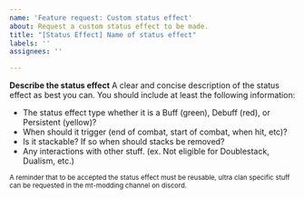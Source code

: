 ```yaml
---
name: 'Feature request: Custom status effect'
about: Request a custom status effect to be made.
title: "[Status Effect] Name of status effect"
labels: ''
assignees: ''

---
```


**Describe the status effect**
A clear and concise description of the status effect as best you can. You should include at least the following information:

 * The status effect type whether it is a Buff (green), Debuff (red), or Persistent (yellow)?
 * When should it trigger (end of combat, start of combat, when hit, etc)?
 * Is it stackable? If so when should stacks be removed?
 * Any interactions with other stuff. (ex. Not eligible for Doublestack, Dualism, etc.)

<sub>A reminder that to be accepted the status effect must be reusable, ultra clan specific stuff can be requested in the mt-modding channel on discord.</sub>
